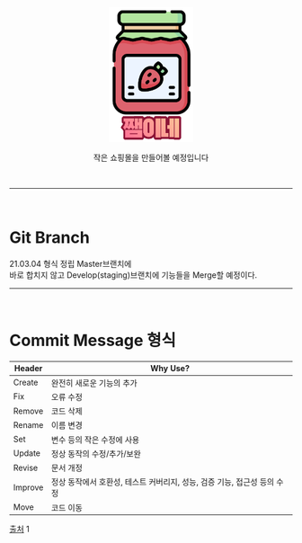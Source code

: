 
<p align="center"><img src="https://github.com/ParkJaeRim/JJamShop/blob/master/frontend/src/assets/logoAndtext.png" width=150px height=240px></p>
<p align="center">작은 쇼핑몰을 만들어볼 예정입니다</p>

<br>

<hr>
<br>

# Git Branch 

21.03.04 형식 정립
Master브랜치에 <br>
바로 합치지 않고 Develop(staging)브랜치에 기능들을 Merge할 예정이다.
<br>
<hr>
<br>

# Commit Message 형식

| Header  | Why Use?                                                     |
| ------- | ------------------------------------------------------------ |
| Create  | 완전히 새로운 기능의 추가                                    |
| Fix     | 오류 수정                                                    |
| Remove  | 코드 삭제                                                    |
| Rename  | 이름 변경                                                    |
| Set     | 변수 등의 작은 수정에 사용                                   |
| Update  | 정상 동작의 수정/추가/보완                                   |
| Revise  | 문서 개정                                                    |
| Improve | 정상 동작에서 호환성, 테스트 커버리지, 성능, 검증 기능, 접근성 등의 수정 |
| Move    | 코드 이동                                                    |



[출처](https://velog.io/@hyeong412/TIL-%EC%A2%8B%EC%9D%80-%EC%BB%A4%EB%B0%8B-%EB%A9%94%EC%84%B8%EC%A7%80-%EC%9E%91%EC%84%B1%ED%95%98%EA%B8%B0-)
1
